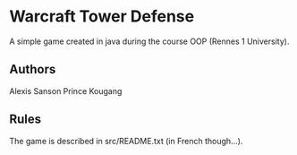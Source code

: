 # Warcraft Tower Defense

A simple game created in java during the course OOP (Rennes 1 University).


## Authors

Alexis Sanson
Prince Kougang

## Rules 

The game is described in src/README.txt (in French though...).
